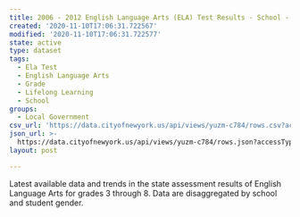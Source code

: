 ```yaml
---
title: 2006 - 2012 English Language Arts (ELA) Test Results - School - Gender
created: '2020-11-10T17:06:31.722567'
modified: '2020-11-10T17:06:31.722577'
state: active
type: dataset
tags:
  - Ela Test
  - English Language Arts
  - Grade
  - Lifelong Learning
  - School
groups:
  - Local Government
csv_url: 'https://data.cityofnewyork.us/api/views/yuzm-c784/rows.csv?accessType=DOWNLOAD'
json_url: >-
  https://data.cityofnewyork.us/api/views/yuzm-c784/rows.json?accessType=DOWNLOAD
layout: post

---
```

Latest available data and trends in the state assessment results of English Language Arts for grades 3 through 8. Data are disaggregated by school and student gender.
